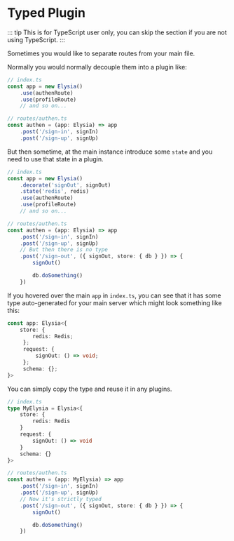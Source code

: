 # Typed Plugin
::: tip
This is for TypeScript user only, you can skip the section if you are not using TypeScript.
:::

Sometimes you would like to separate routes from your main file.

Normally you would normally decouple them into a plugin like:
```typescript
// index.ts
const app = new Elysia()
    .use(authenRoute)
    .use(profileRoute)
    // and so on...

// routes/authen.ts
const authen = (app: Elysia) => app
    .post('/sign-in', signIn)
    .post('/sign-up', signUp)
```

But then sometime, at the main instance introduce some `state` and you need to use that state in a plugin.
```typescript
// index.ts
const app = new Elysia()
    .decorate('signOut', signOut)
    .state('redis', redis)
    .use(authenRoute)
    .use(profileRoute)
    // and so on...

// routes/authen.ts
const authen = (app: Elysia) => app
    .post('/sign-in', signIn)
    .post('/sign-up', signUp)
    // But then there is no type
    .post('/sign-out', ({ signOut, store: { db } }) => {
        signOut()

        db.doSomething()
    })
```

If you hovered over the main `app` in `index.ts`, you can see that it has some type auto-generated for your main server which might look something like this:
```typescript
const app: Elysia<{
    store: {
        redis: Redis;
     };
     request: {
         signOut: () => void;
     };
     schema: {};
}>
```

You can simply copy the type and reuse it in any plugins.

```typescript
// index.ts
type MyElysia = Elysia<{
    store: {
        redis: Redis
    }
    request: {
        signOut: () => void
    }
    schema: {}
}>

// routes/authen.ts
const authen = (app: MyElysia) => app
    .post('/sign-in', signIn)
    .post('/sign-up', signUp)
    // Now it's strictly typed
    .post('/sign-out', ({ signOut, store: { db } }) => {
        signOut()

        db.doSomething()
    })

